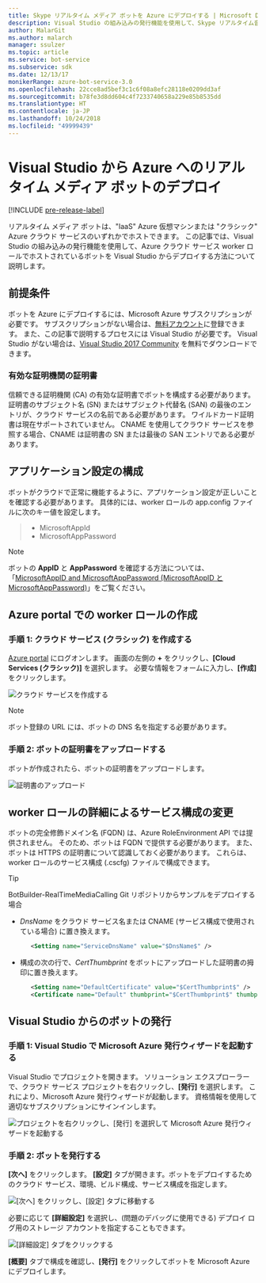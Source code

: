 ```yaml
---
title: Skype リアルタイム メディア ボットを Azure にデプロイする | Microsoft Docs
description: Visual Studio の組み込みの発行機能を使用して、Skype リアルタイム音声/動画ボットを Azure にデプロイする方法について説明します。
author: MalarGit
ms.author: malarch
manager: ssulzer
ms.topic: article
ms.service: bot-service
ms.subservice: sdk
ms.date: 12/13/17
monikerRange: azure-bot-service-3.0
ms.openlocfilehash: 22cce8ad5bef3c1c6f08a8efc28118e0209dd3af
ms.sourcegitcommit: b78fe3d8dd604c4f7233740658a229e85b8535dd
ms.translationtype: HT
ms.contentlocale: ja-JP
ms.lasthandoff: 10/24/2018
ms.locfileid: "49999439"
---
```

# <a name="deploy-a-real-time-media-bot-from-visual-studio-to-azure"></a>Visual Studio から Azure へのリアルタイム メディア ボットのデプロイ

[!INCLUDE [pre-release-label](../includes/pre-release-label-v3.md)]

リアルタイム メディア ボットは、"IaaS" Azure 仮想マシンまたは "クラシック" Azure クラウド サービスのいずれかでホストできます。 この記事では、Visual Studio の組み込みの発行機能を使用して、Azure クラウド サービス worker ロールでホストされているボットを Visual Studio からデプロイする方法について説明します。

## <a name="prerequisites"></a>前提条件

ボットを Azure にデプロイするには、Microsoft Azure サブスクリプションが必要です。 サブスクリプションがない場合は、<a href="https://azure.microsoft.com/en-us/free/" target="_blank">無料アカウント</a>に登録できます。 また、この記事で説明するプロセスには Visual Studio が必要です。 Visual Studio がない場合は、<a href="https://www.visualstudio.com/downloads/" target="_blank">Visual Studio 2017 Community</a> を無料でダウンロードできます。

### <a name="certificate-from-a-valid-certificate-authority"></a>有効な証明機関の証明書
信頼できる証明機関 (CA) の有効な証明書でボットを構成する必要があります。 証明書のサブジェクト名 (SN) またはサブジェクト代替名 (SAN) の最後のエントリが、クラウド サービスの名前である必要があります。 ワイルドカード証明書は現在サポートされていません。 CNAME を使用してクラウド サービスを参照する場合、CNAME は証明書の SN または最後の SAN エントリである必要があります。

## <a name="configure-application-settings"></a>アプリケーション設定の構成
ボットがクラウドで正常に機能するように、アプリケーション設定が正しいことを確認する必要があります。 具体的には、worker ロールの app.config ファイルに次のキー値を設定します。
> <ul><li>MicrosoftAppId</li><li>MicrosoftAppPassword</li></ul>

> [!NOTE]
> ボットの **AppID** と **AppPassword** を確認する方法については、「[MicrosoftAppID and MicrosoftAppPassword (MicrosoftAppID と MicrosoftAppPassword)](~/bot-service-manage-overview.md#microsoftappid-and-microsoftapppassword)」をご覧ください。

## <a name="create-worker-role-in-the-azure-portal"></a>Azure portal での worker ロールの作成
### <a name="step-1-create-cloud-serviceclassic"></a>手順 1: クラウド サービス (クラシック) を作成する
<a href="https://portal.azure.com">Azure portal</a> にログオンします。 画面の左側の **+** をクリックし、**[Cloud Services (クラシック)]** を選択します。 必要な情報をフォームに入力し、**[作成]** をクリックします。

![クラウド サービスを作成する](../media/real-time-media-bot-portal-service-creation.png)

> [!NOTE]
> ボット登録の URL には、ボットの DNS 名を指定する必要があります。

### <a name="step-2-upload-the-certificate-for-the-bot"></a>手順 2: ボットの証明書をアップロードする
ボットが作成されたら、ボットの証明書をアップロードします。

![証明書のアップロード](../media/real-time-media-bot-portal-certificates.png)

## <a name="modify-service-configuration-with-worker-role-details"></a>worker ロールの詳細によるサービス構成の変更
ボットの完全修飾ドメイン名 (FQDN) は、Azure RoleEnvironment API では提供されません。 そのため、ボットは FQDN で提供する必要があります。 また、ボットは HTTPS の証明書について認識しておく必要があります。 これらは、worker ロールのサービス構成 (.cscfg) ファイルで構成できます。

> [!TIP]
> BotBuilder-RealTimeMediaCalling Git リポジトリからサンプルをデプロイする場合
> - $DnsName$ をクラウド サービス名または CNAME (サービス構成で使用されている場合) に置き換えます。
>   ```xml
>      <Setting name="ServiceDnsName" value="$DnsName$" />
>   ```
> 
> - 構成の次の行で、$CertThumbprint$ をボットにアップロードした証明書の拇印に置き換えます。
>   ```xml
>      <Setting name="DefaultCertificate" value="$CertThumbprint$" />
>      <Certificate name="Default" thumbprint="$CertThumbprint$" thumbprintAlgorithm="sha1" />
>   ```

## <a name="publish-the-bot-from-visual-studio"></a>Visual Studio からのボットの発行
### <a name="step-1-launch-the-microsoft-azure-publishing-wizard-in-visual-studio"></a>手順 1: Visual Studio で Microsoft Azure 発行ウィザードを起動する

Visual Studio でプロジェクトを開きます。 ソリューション エクスプローラーで、クラウド サービス プロジェクトを右クリックし、**[発行]** を選択します。 これにより、Microsoft Azure 発行ウィザードが起動します。 資格情報を使用して適切なサブスクリプションにサインインします。

![プロジェクトを右クリックし、[発行] を選択して Microsoft Azure 発行ウィザードを起動する](../media/real-time-media-bot-publish-signin.png)

### <a name="step-2-publish-the-bot"></a>手順 2: ボットを発行する

**[次へ]** をクリックします。 **[設定]** タブが開きます。ボットをデプロイするためのクラウド サービス、環境、ビルド構成、サービス構成を指定します。

![[次へ] をクリックし、[設定] タブに移動する](../media/real-time-media-bot-publish-settings.png)

必要に応じて **[詳細設定]** を選択し、(問題のデバッグに使用できる) デプロイ ログ用のストレージ アカウントを指定することもできます。

![[詳細設定] タブをクリックする](../media/real-time-media-bot-publish-advanced-settings.png)

**[概要]** タブで構成を確認し、**[発行]** をクリックしてボットを Microsoft Azure にデプロイします。
